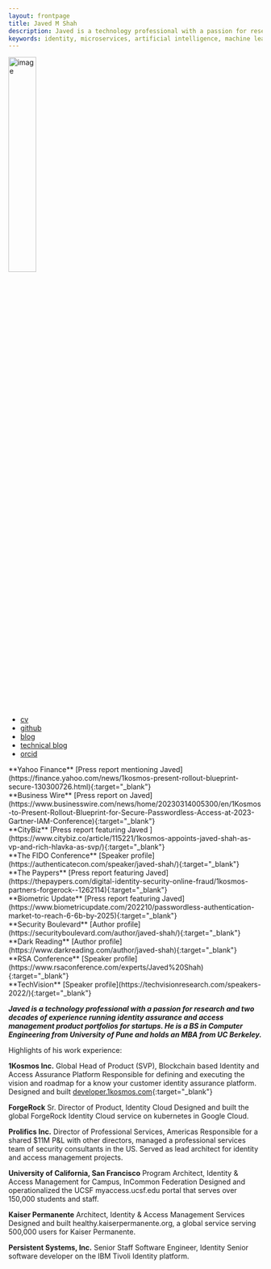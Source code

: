 ```yaml
---
layout: frontpage
title: Javed M Shah
description: Javed is a technology professional with a passion for research and two decades of experience running identity assurance and access management product portfolios for startups. He is a BS in Computer Engineering from University of Pune and holds an MBA from UC Berkeley.
keywords: identity, microservices, artificial intelligence, machine learning, security, policies, data, platform, berkeley
---
```

<img src="{{ BASE_PATH }}/jshah.jpg" alt="image" width="33%" height="auto">
<div class="navbar">
  <div class="navbar-inner">
      <ul class="nav">
          <li><a href="{{ BASE_PATH }}/jshah-public.pdf">cv</a></li>
          <li><a href="https://github.com/javedmshah">github</a></li>
          <li><a href="https://www.1kosmos.com/authors/javed-shah/">blog</a></li>
          <li><a href="https://backstage.forgerock.com/search/?t=community&q=Javed%20Shah&page=1&sort=_score:desc">technical blog</a></li>
          <li><a href="https://orcid.org/0009-0009-7472-5614">orcid</a></li>
      </ul>
  </div>
</div>
**Yahoo Finance** [Press report mentioning Javed](https://finance.yahoo.com/news/1kosmos-present-rollout-blueprint-secure-130300726.html){:target="_blank"} <br>
**Business Wire** [Press report on Javed](https://www.businesswire.com/news/home/20230314005300/en/1Kosmos-to-Present-Rollout-Blueprint-for-Secure-Passwordless-Access-at-2023-Gartner-IAM-Conference){:target="_blank"}<br>
**CityBiz** [Press report featuring Javed ](https://www.citybiz.co/article/115221/1kosmos-appoints-javed-shah-as-vp-and-rich-hlavka-as-svp/){:target="_blank"}<br>
**The FIDO Conference** [Speaker profile](https://authenticatecon.com/speaker/javed-shah/){:target="_blank"}<br>
**The Paypers** [Press report featuring Javed](https://thepaypers.com/digital-identity-security-online-fraud/1kosmos-partners-forgerock--1262114){:target="_blank"}<br>
**Biometric Update** [Press report featuring Javed](https://www.biometricupdate.com/202210/passwordless-authentication-market-to-reach-6-6b-by-2025){:target="_blank"}<br>
**Security Boulevard** [Author profile](https://securityboulevard.com/author/javed-shah/){:target="_blank"}<br>
**Dark Reading** [Author profile](https://www.darkreading.com/author/javed-shah){:target="_blank"}<br>
**RSA Conference** [Speaker profile](https://www.rsaconference.com/experts/Javed%20Shah){:target="_blank"} <br>
**TechVision** [Speaker profile](https://techvisionresearch.com/speakers-2022/){:target="_blank"} <br>

***Javed is a technology professional with a passion for research and two decades of experience running identity assurance and access management product portfolios for startups. He is a BS in Computer Engineering from University of Pune and holds an MBA from UC Berkeley.***

Highlights of his work experience:

**1Kosmos Inc.**
Global Head of Product (SVP), Blockchain based Identity and Access Assurance Platform
Responsible for defining and executing the vision and roadmap for a know your customer identity assurance platform. Designed and built [developer.1kosmos.com](developer.1kosmos.com){:target="_blank"}

**ForgeRock**
Sr. Director of Product, Identity Cloud
Designed and built the global ForgeRock Identity Cloud service on kubernetes in Google Cloud.

**Prolifics Inc.**
Director of Professional Services, Americas
Responsible for a shared $11M P&L with other directors, managed a professional services team of security consultants in the US. Served as lead architect for identity and access management projects.

**University of California, San Francisco**
Program Architect, Identity & Access Management for Campus, InCommon Federation
Designed and operationalized the UCSF myaccess.ucsf.edu portal that serves over 150,000 students and staff.

**Kaiser Permanente**
Architect, Identity & Access Management Services
Designed and built healthy.kaiserpermanente.org, a global service serving 500,000 users for Kaiser Permanente.

**Persistent Systems, Inc.**
Senior Staff Software Engineer, Identity
Senior software developer on the IBM Tivoli Identity platform.
